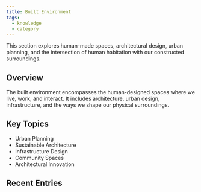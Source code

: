 ```yaml
---
title: Built Environment
tags:
  - knowledge
  - category
---
```


This section explores human-made spaces, architectural design, urban planning, and the intersection of human habitation with our constructed surroundings.

## Overview

The built environment encompasses the human-designed spaces where we live, work, and interact. It includes architecture, urban design, infrastructure, and the ways we shape our physical surroundings.

## Key Topics

- Urban Planning
- Sustainable Architecture
- Infrastructure Design
- Community Spaces
- Architectural Innovation

## Recent Entries
<!-- Dynamically populated by Quartz -->
